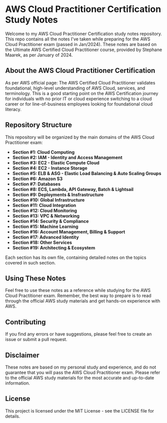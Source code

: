 # AWS Cloud Practitioner Certification Study Notes

Welcome to my AWS Cloud Practitioner Certification study notes repository. This repo contains all the notes I've taken
while preparing for the AWS Cloud Practitioner exam (passed in Jan/2024).
These notes are based on the Ultimate AWS Certified Cloud Practitioner course, provided by Stephane Maarek, as per January
of 2024.

## About the AWS Cloud Practitioner Certification

As per AWS official page: The AWS Certified Cloud Practitioner validates foundational, high-level understanding of AWS
Cloud, services, and terminology.  This is a good starting point on the AWS Certification journey for individuals with no
prior IT or cloud experience switching to a cloud career or for line-of-business employees looking for foundational cloud literacy.

## Repository Structure

This repository will be organized by the main domains of the AWS Cloud Practitioner exam:

- **Section #1: Cloud Computing**
- **Section #2: IAM - Identity and Access Management**
- **Section #3: EC2 - Elastic Compute Cloud**
- **Section #4: EC2 - Instance Storage**
- **Section #5: ELB & ASG - Elastic Load Balancing & Auto Scaling Groups**
- **Section #6: Amazon S3**
- **Section #7: Databases**
- **Section #8: ECS, Lambda, API Gateway, Batch & Lightsail**
- **Section #9: Deployments & Insfrastructure**
- **Section #10: Global Infrastructure**
- **Section #11: Cloud Integration**
- **Section #12: Cloud Monitoring**
- **Section #13: VPC & Networking**
- **Section #14: Security & Compliance**
- **Section #15: Machine Learning**
- **Section #16: Account Management, Billing & Support**
- **Section #17: Advanced Identity**
- **Section #18: Other Services**
- **Section #19: Architecting & Ecosystem**

Each section has its own file, containing detailed notes on the topics covered in such section.

## Using These Notes

Feel free to use these notes as a reference while studying for the AWS Cloud Practitioner exam. Remember, the best way to
prepare is to read through the official AWS study materials and get hands-on experience with AWS.

## Contributing

If you find any errors or have suggestions, please feel free to create an issue or submit a pull request.

## Disclaimer

These notes are based on my personal study and experience, and do not guarantee that you will pass the AWS Cloud
Practitioner exam. Please refer to the official AWS study materials for the most accurate and up-to-date information.

## License

This project is licensed under the MIT License - see the LICENSE file for details.
